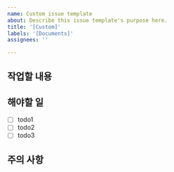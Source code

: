 ```yaml
---
name: Custom issue template
about: Describe this issue template's purpose here.
title: '[Custom]'
labels: '[Documents]'
assignees: ''

---
```


## 작업할 내용

## 해야할 일
- [ ] todo1
- [ ] todo2
- [ ] todo3

## 주의 사항

